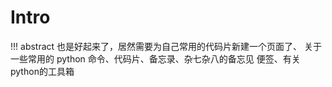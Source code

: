# Intro

!!! abstract
    也是好起来了，居然需要为自己常用的代码片新建一个页面了、
    关于一些常用的 python 命令、代码片、备忘录、杂七杂八的备忘见 便签、有关python的工具箱